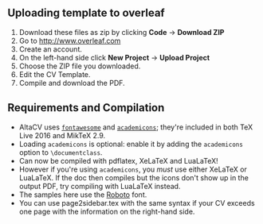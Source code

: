 ## Uploading template to overleaf
1. Download these files as zip by clicking **Code** -> **Download ZIP**
2. Go to http://www.overleaf.com
3. Create an account.
4. On the left-hand side click **New Project** -> **Upload Project**
5. Choose the ZIP file you downloaded.
6. Edit the CV Template.
7. Compile and download the PDF.

## Requirements and Compilation
* AltaCV uses [`fontawesome`](http://www.ctan.org/pkg/fontawesome) and [`academicons`](http://www.ctan.org/pkg/academicons); they're included in both TeX Live 2016 and MikTeX 2.9.
* Loading `academicons` is optional: enable it by adding the `academicons` option to `\documentclass`.
* Can now be compiled with pdflatex, XeLaTeX and LuaLaTeX!
* However if you're using `academicons`, you _must_ use either XeLaTeX or LuaLaTeX. If the doc then compiles but the icons don't show up in the output PDF, try compiling with LuaLaTeX instead.
* The samples here use the [Roboto](https://fonts.google.com/specimen/Roboto) font.
* You can use page2sidebar.tex with the same syntax if your CV exceeds one page with the information on the right-hand side.